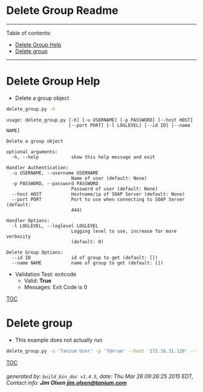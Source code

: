 Delete Group Readme
===========================

---------------------------
<a name='toc'>Table of contents:</a>

  * [Delete Group Help](#user-content-delete-group-help)
  * [Delete group](#user-content-delete-group)

---------------------------

# Delete Group Help

  * Delete a group object

```bash
delete_group.py -h
```

```
usage: delete_group.py [-h] [-u USERNAME] [-p PASSWORD] [--host HOST]
                       [--port PORT] [-l LOGLEVEL] [--id ID] [--name NAME]

Delete a group object

optional arguments:
  -h, --help            show this help message and exit

Handler Authentication:
  -u USERNAME, --username USERNAME
                        Name of user (default: None)
  -p PASSWORD, --password PASSWORD
                        Password of user (default: None)
  --host HOST           Hostname/ip of SOAP Server (default: None)
  --port PORT           Port to use when connecting to SOAP Server (default:
                        444)

Handler Options:
  -l LOGLEVEL, --loglevel LOGLEVEL
                        Logging level to use, increase for more verbosity
                        (default: 0)

Delete Group Options:
  --id ID               id of group to get (default: [])
  --name NAME           name of group to get (default: [])
```

  * Validation Test: exitcode
    * Valid: **True**
    * Messages: Exit Code is 0



[TOC](#user-content-toc)


# Delete group

  * This example does not actually run

```bash
delete_group.py -u 'Tanium User' -p 'T@n!um' --host '172.16.31.128' --loglevel 1 --id 123456
```



[TOC](#user-content-toc)


###### generated by: `build_bin_doc v1.4.5`, date: Thu Mar 26 09:26:25 2015 EDT, Contact info: **Jim Olsen <jim.olsen@tanium.com>**
